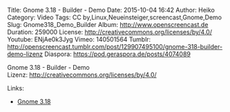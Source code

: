 Title: Gnome 3.18 - Builder - Demo
Date: 2015-10-04 16:42
Author: Heiko
Category: Video
Tags: CC by,Linux,Neueinsteiger,screencast,Gnome,Demo
Slug: Gnome318_Demo_Builder
Album: http://www.openscreencast.de
Duration: 259000
License: http://creativecommons.org/licenses/by/4.0/
Youtube: ENjAe0k3Jyg
Vimeo: 140501564
Tumblr: http://openscreencast.tumblr.com/post/129907495100/gnome-318-builder-demo-lizenz
Diaspora: https://pod.geraspora.de/posts/4074089

Gnome 3.18 - Builder - Demo  
Lizenz: <http://creativecommons.org/licenses/by/4.0/>  
  

Links:

  * [Gnome 3.18](https://help.gnome.org/misc/release-notes/3.18/ "Link zu gnome.org" )


